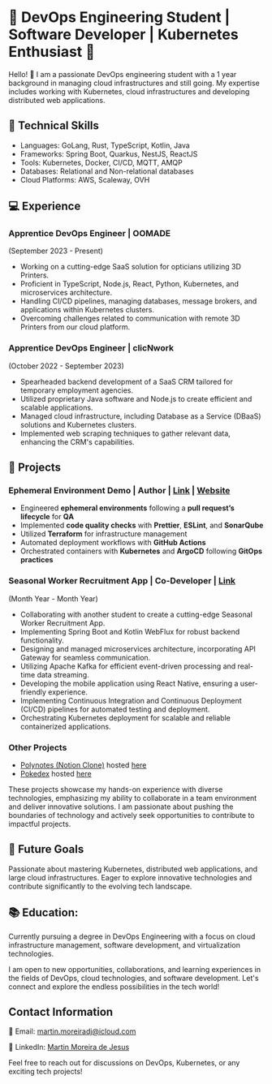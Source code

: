 # :rocket: DevOps Engineering Student | Software Developer | Kubernetes Enthusiast 🚀

Hello! 👋 I am a passionate DevOps engineering student with a 1 year background in managing cloud infrastructures and still going. My expertise includes working with Kubernetes, cloud infrastructures and developing distributed web applications.

## :wrench: Technical Skills

- Languages: GoLang, Rust, TypeScript, Kotlin, Java
- Frameworks: Spring Boot, Quarkus, NestJS, ReactJS
- Tools: Kubernetes, Docker, CI/CD, MQTT, AMQP
- Databases: Relational and Non-relational databases
- Cloud Platforms: AWS, Scaleway, OVH

## :computer: Experience

### Apprentice DevOps Engineer | OOMADE

(September 2023 - Present)

- Working on a cutting-edge SaaS solution for opticians utilizing 3D Printers.
- Proficient in TypeScript, Node.js, React, Python, Kubernetes, and microservices architecture.
- Handling CI/CD pipelines, managing databases, message brokers, and applications within Kubernetes clusters.
- Overcoming challenges related to communication with remote 3D Printers from our cloud platform.

### Apprentice DevOps Engineer | clicNwork

(October 2022 - September 2023)

- Spearheaded backend development of a SaaS CRM tailored for temporary employment agencies.
- Utilized proprietary Java software and Node.js to create efficient and scalable applications.
- Managed cloud infrastructure, including Database as a Service (DBaaS) solutions and Kubernetes clusters.
- Implemented web scraping techniques to gather relevant data, enhancing the CRM's capabilities.

## :hammer: Projects

### Ephemeral Environment Demo | Author | [Link](https://github.com/mmoreiradj/pilot-image-board) | [Website](https://pilot.do.moreiradj.net)

- Engineered **ephemeral environments** following a **pull request’s lifecycle** for **QA**
- Implemented **code quality checks** with **Prettier**, **ESLint**, and **SonarQube**
- Utilized **Terraform** for infrastructure management
- Automated deployment workflows with **GitHub Actions**
- Orchestrated containers with **Kubernetes** and **ArgoCD** following **GitOps practices**

### Seasonal Worker Recruitment App | Co-Developer | [Link](https://github.com/season-link)

(Month Year - Month Year)

- Collaborating with another student to create a cutting-edge Seasonal Worker Recruitment App.
- Implementing Spring Boot and Kotlin WebFlux for robust backend functionality.
- Designing and managed microservices architecture, incorporating API Gateway for seamless communication.
- Utilizing Apache Kafka for efficient event-driven processing and real-time data streaming.
- Developing the mobile application using React Native, ensuring a user-friendly experience.
- Implementing Continuous Integration and Continuous Deployment (CI/CD) pipelines for automated testing and deployment.
- Orchestrating Kubernetes deployment for scalable and reliable containerized applications.

### Other Projects

- [Polynotes (Notion Clone)](https://github.com/mmoreiradj/polynotes) hosted [here](https://polynotes.do.moreiradj.net)
- [Pokedex](https://github.com/mmoreiradj/pokedex) hosted [here](https://mmoreiradj.github.io/pokedex)

These projects showcase my hands-on experience with diverse technologies, emphasizing my ability to collaborate in a team environment and deliver innovative solutions. I am passionate about pushing the boundaries of technology and actively seek opportunities to contribute to impactful projects.

## :crystal_ball: Future Goals

Passionate about mastering Kubernetes, distributed web applications, and large cloud infrastructures. Eager to explore innovative technologies and contribute significantly to the evolving tech landscape.

## :books: Education:

Currently pursuing a degree in DevOps Engineering with a focus on cloud infrastructure management, software development, and virtualization technologies.

I am open to new opportunities, collaborations, and learning experiences in the fields of DevOps, cloud technologies, and software development. Let's connect and explore the endless possibilities in the tech world!

## Contact Information

:email: Email: [martin.moreiradj@icloud.com](mailto:martin.moreiradj@icloud.com)

:link: LinkedIn: [Martin Moreira de Jesus](https://www.linkedin.com/in/martin-moreira-de-jesus-a15a9821b/)

Feel free to reach out for discussions on DevOps, Kubernetes, or any exciting tech projects!
